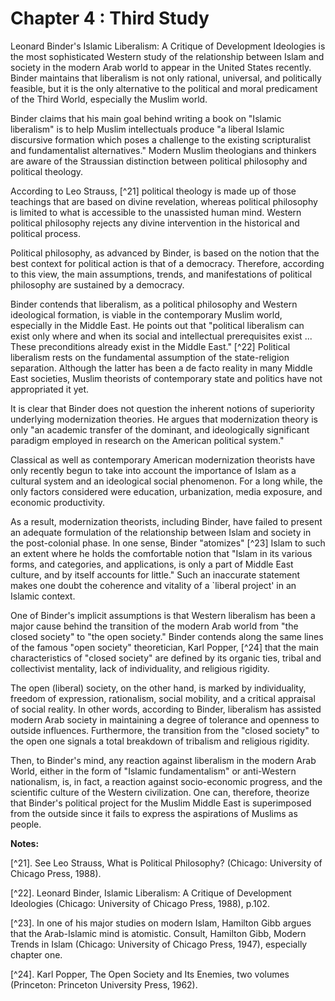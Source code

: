 Chapter 4 : Third Study
=======================

Leonard Binder's Islamic Liberalism: A Critique of Development
Ideologies is the most sophisticated Western study of the relationship
between Islam and society in the modern Arab world to appear in the
United States recently. Binder maintains that liberalism is not only
rational, universal, and politically feasible, but it is the only
alternative to the political and moral predicament of the Third World,
especially the Muslim world.

Binder claims that his main goal behind writing a book on "Islamic
liberalism" is to help Muslim intellectuals produce "a liberal Islamic
discursive formation which poses a challenge to the existing
scripturalist and fundamentalist alternatives." Modern Muslim
theologians and thinkers are aware of the Straussian distinction between
political philosophy and political theology.

According to Leo Strauss, [^21] political theology is made up of those
teachings that are based on divine revelation, whereas political
philosophy is limited to what is accessible to the unassisted human
mind. Western political philosophy rejects any divine intervention in
the historical and political process.

Political philosophy, as advanced by Binder, is based on the notion
that the best context for political action is that of a democracy.
Therefore, according to this view, the main assumptions, trends, and
manifestations of political philosophy are sustained by a democracy.

Binder contends that liberalism, as a political philosophy and Western
ideological formation, is viable in the contemporary Muslim world,
especially in the Middle East. He points out that "political liberalism
can exist only where and when its social and intellectual prerequisites
exist ... These preconditions already exist in the Middle East." [^22]
Political liberalism rests on the fundamental assumption of the
state-religion separation. Although the latter has been a de facto
reality in many Middle East societies, Muslim theorists of contemporary
state and politics have not appropriated it yet.

It is clear that Binder does not question the inherent notions of
superiority underlying modernization theories. He argues that
modernization theory is only "an academic transfer of the dominant, and
ideologically significant paradigm employed in research on the American
political system."

Classical as well as contemporary American moderni­zation theorists
have only recently begun to take into account the importance of Islam as
a cultural system and an ideological social phenomenon. For a long
while, the only factors considered were education, urbanization, media
exposure, and economic productivity.

As a result, modernization theorists, including Binder, have failed to
present an adequate formulation of the relationship between Islam and
society in the post-colonial phase. In one sense, Binder "atomizes" [^23]
Islam to such an extent where he holds the comfortable notion that
"Islam in its various forms, and categories, and applications, is only a
part of Middle East culture, and by itself accounts for little." Such an
inaccurate statement makes one doubt the coherence and vitality of a
\`liberal project' in an Islamic context.

One of Binder's implicit assumptions is that Western liberalism has
been a major cause behind the transition of the modern Arab world from
"the closed society" to "the open society." Binder contends along the
same lines of the famous "open society" theoretician, Karl Popper, [^24]
that the main characteristics of "closed society" are defined by its
organic ties, tribal and collectivist mentality, lack of individuality,
and religious rigidity.

The open (liberal) society, on the other hand, is marked by
individuality, freedom of expression, rationalism, social mobility, and
a critical appraisal of social reality. In other words, according to
Binder, liberalism has assisted modern Arab society in maintaining a
degree of tolerance and openness to outside influences. Furthermore, the
transition from the "closed society" to the open one signals a total
breakdown of tribalism and religious rigidity.

Then, to Binder's mind, any reaction against liberalism in the modern
Arab World, either in the form of "Islamic fundamentalism" or
anti-Western nationalism, is, in fact, a reaction against socio-economic
progress, and the scientific culture of the Western civilization. One
can, therefore, theorize that Binder's political project for the Muslim
Middle East is superimposed from the outside since it fails to express
the aspirations of Muslims as people.

**Notes:**

[^21]. See Leo Strauss, What is Political Philosophy? (Chicago:
University of Chicago Press, 1988).

[^22]. Leonard Binder, Islamic Liberalism: A Critique of Development
Ideologies (Chicago: University of Chicago Press, 1988), p.102.

[^23]. In one of his major studies on modern Islam, Hamilton Gibb argues
that the Arab-Islamic mind is atomistic. Consult, Hamilton Gibb, Modern
Trends in Islam (Chicago: University of Chicago Press, 1947), especially
chapter one.

[^24]. Karl Popper, The Open Society and Its Enemies, two volumes
(Princeton: Princeton University Press, 1962).


